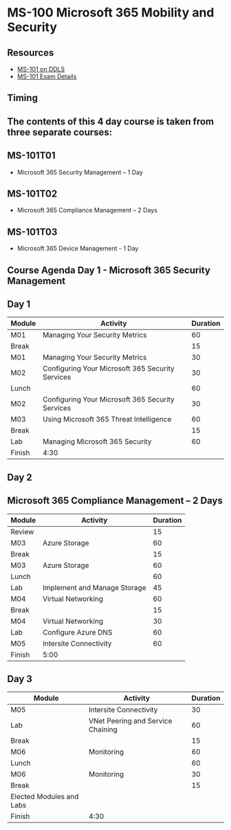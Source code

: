
# MS-100 Microsoft 365 Mobility and Security

## Resources

* [MS-101 on DDLS](https://www.ddls.com.au/courses/microsoft/office-365/microsoft-ms-101-microsoft-365-mobility-and-security/)
* [MS-101 Exam Details](https://www.microsoft.com/en-us/learning/exam-ms-101.aspx)

## Timing
## The contents of this 4 day course is taken from three separate courses:
## MS-101T01 
* Microsoft 365 Security Management – 1 Day
## MS-101T02 
* Microsoft 365 Compliance Management – 2 Days
## MS-101T03 
* Microsoft 365 Device Management - 1 Day


## Course Agenda Day 1 - Microsoft 365 Security Management

## Day 1

|Module|Activity|Duration|
|-|-|-|
|M01|Managing Your Security Metrics|60|
|Break||15|
|M01|Managing Your Security Metrics|30|
|M02|Configuring Your Microsoft 365 Security Services|30|
|Lunch||60|
|M02|Configuring Your Microsoft 365 Security Services|30|
|M03|Using Microsoft 365 Threat Intelligence|60|
|Break||15|
|Lab|Managing Microsoft 365 Security|60|
|Finish|4:30||

## Day 2

## Microsoft 365 Compliance Management – 2 Days

|Module|Activity|Duration|
|-|-|-|
|Review||15|
|M03|Azure Storage|60|
|Break||15|
|M03|Azure Storage|60|
|Lunch||60|
|Lab|Implement and Manage Storage|45|
|M04|Virtual Networking|60|
|Break||15|
|M04|Virtual Networking|30|
|Lab|Configure Azure DNS|60|
|M05|Intersite Connectivity|60|
|Finish|5:00||

## Day 3

|Module|Activity|Duration|
|-|-|-|
|M05|Intersite Connectivity|30|
|Lab|VNet Peering and Service Chaining|60|
|Break||15|
|M06|Monitoring|60|
|Lunch||60|
|M06|Monitoring|30|
|Break||15|
|Elected Modules and Labs|||
|Finish|4:30||


